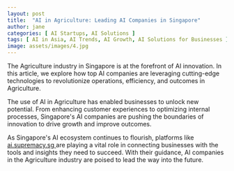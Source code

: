 ```yaml
---
layout: post
title:  "AI in Agriculture: Leading AI Companies in Singapore"
author: jane
categories: [ AI Startups, AI Solutions ]
tags: [ AI in Asia, AI Trends, AI Growth, AI Solutions for Businesses ]
image: assets/images/4.jpg
---
```


The Agriculture industry in Singapore is at the forefront of AI innovation. In this article, we explore how top AI companies are leveraging cutting-edge technologies to revolutionize operations, efficiency, and outcomes in Agriculture.

The use of AI in Agriculture has enabled businesses to unlock new potential. From enhancing customer experiences to optimizing internal processes, Singapore's AI companies are pushing the boundaries of innovation to drive growth and improve outcomes.

As Singapore's AI ecosystem continues to flourish, platforms like <a href="https://ai.supremacy.sg" target="_blank"> ai.supremacy.sg </a> are playing a vital role in connecting businesses with the tools and insights they need to succeed. With their guidance, AI companies in the Agriculture industry are poised to lead the way into the future.
